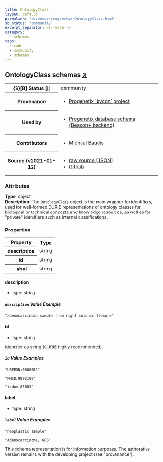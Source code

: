 ```yaml
---
title: OntologyClass
layout: default
permalink: "/schemas/progenetix/OntologyClass.html"
sb_status: "community"
excerpt_separator: <!--more-->
category:
  - schemas
tags:
  - code
  - community
  - schemas
---
```



<div id="schema-header-title">
  <h2>OntologyClass <span id="schema-header-title-project">schemas <a href="https://github.com/progenetix/schemas" target="_BLANK">&nearr;</a></span> </h2>
</div>

<table id="schema-header-table">
  <tr>
    <th>{S}[B] Status <a href="https://schemablocks.org/about/sb-status-levels.html">[i]</a></th>
    <td><div id="schema-header-status">community</div></td>
  </tr>

  <tr>
    <th>Provenance</th>
    <td>
      <ul>
<li><a href="https://github.com/progenetix/bycon/">Progenetix `bycon` project</a></li>
      </ul>
    </td>
  </tr>
  <tr>
    <th>Used by</th>
    <td>
      <ul>
<li><a href="https://github.com/progenetix/schemas/">Progenetix database schema (Beacon+ backend)</a></li>
      </ul>
    </td>
  </tr>

<!--more-->

  <tr>
    <th>Contributors</th>
    <td>
      <ul>
<li><a href="https://orcid.org/0000-0002-9903-4248">Michael Baudis</a></li>
      </ul>
    </td>
  </tr>
  <tr>
    <th>Source (v2021-01-12)</th>
    <td>
      <ul>
        <li><a href="current/OntologyClass.json" target="_BLANK">raw source [JSON]</a></li>
        <li><a href="https://github.com/progenetix/schemas/blob/master/schemas/OntologyClass.yaml" target="_BLANK">Github</a></li>
      </ul>
    </td>
  </tr>
</table>

<div id="schema-attributes-title">
  <h3>Attributes</h3>
</div>

  
__Type:__ object  
__Description:__ The `OntologyClass` object is the main wrapper for identifiers, used for well-formed CURIE representations of ontology classes for biological or technical concepts and knowledge resources, as well as for "private" identifiers such as internal classifications. 

### Properties

<table id="schema-properties-table">
  <tr>
    <th>Property</th>
    <th>Type</th>
  </tr>
  <tr>
    <th>description</th>
    <td>string</td>
  </tr>
  <tr>
    <th>id</th>
    <td>string</td>
  </tr>
  <tr>
    <th>label</th>
    <td>string</td>
  </tr>

</table>


#### description

* type: string



##### `description` Value Example  

```
"adenocarcinoma sample from right colonic flexure"
```

#### id

* type: string

Identifier as string (CURIE highly recommended). 


##### `id` Value Examples  

```
"UBERON:0000002"
```
```
"PMID:9892199"
```
```
"icdom-85003"
```

#### label

* type: string



##### `label` Value Examples  

```
"neoplastic sample"
```
```
"Adenocarcinoma, NOS"
```
<div id="schema-footer">
This schema representation is for information purposes. The authorative 
version remains with the developing project (see "provenance").
</div>


